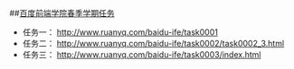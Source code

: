 ##[百度前端学院春季学期任务](https://github.com/baidu-ife/ife/tree/master/2015_spring)

- 任务一： http://www.ruanyq.com/baidu-ife/task0001
- 任务二： http://www.ruanyq.com/baidu-ife/task0002/task0002_3.html
- 任务三： http://www.ruanyq.com/baidu-ife/task0003/index.html
